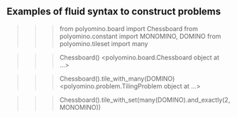 ## Examples of fluid syntax to construct problems

>>> from polyomino.board import Chessboard
>>> from polyomino.constant import MONOMINO, DOMINO
>>> from polyomino.tileset import many

>>> Chessboard()
<polyomino.board.Chessboard object at ...>

>>> Chessboard().tile_with_many(DOMINO)
<polyomino.problem.TilingProblem object at ...>

>>> Chessboard().tile_with_set(many(DOMINO).and_exactly(2, MONOMINO))
